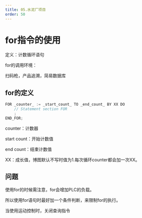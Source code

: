 ```yaml
---
title: 05.水泥厂项目
order: 50
---
```


# for指令的使用

定义：计数循环语句

for的调用环境：

扫码枪，产品追溯，简易数据库



## for的定义

```C
FOR _counter_ := _start_count_ TO _end_count_ BY XX DO
    // Statement section FOR
    ;
END_FOR;
```

counter：计数器

start count：开始计数值

end count：结束计数值

XX：成长值，博图默认不写时值为1.每次循环counter都会加一次XX。



## 问题

使用for的时候需注意，for会增加PLC的负载。



所以使用for语句时最好加一个条件判断，来限制for的执行。



当使用运动控制时，关闭查询指令
